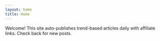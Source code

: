 ```yaml
---
layout: home
title: Home
---
```

Welcome! This site auto-publishes trend-based articles daily with affiliate links. Check back for new posts.
